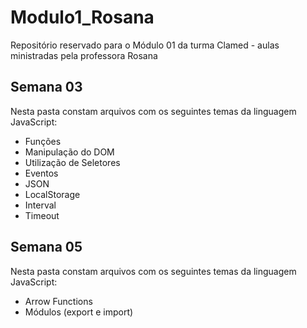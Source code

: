 # Modulo1_Rosana
Repositório reservado para o Módulo 01 da turma Clamed - aulas ministradas pela professora Rosana

## Semana 03

Nesta pasta constam arquivos com os seguintes temas da linguagem JavaScript:
- Funções
- Manipulação do DOM
- Utilização de Seletores
- Eventos
- JSON
- LocalStorage
- Interval
- Timeout

## Semana 05

Nesta pasta constam arquivos com os seguintes temas da linguagem JavaScript:
- Arrow Functions
- Módulos (export e import)
